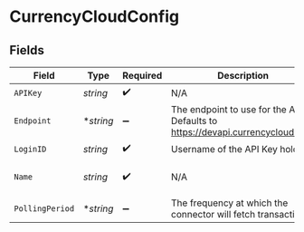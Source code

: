 # CurrencyCloudConfig


## Fields

| Field                                                                         | Type                                                                          | Required                                                                      | Description                                                                   | Example                                                                       |
| ----------------------------------------------------------------------------- | ----------------------------------------------------------------------------- | ----------------------------------------------------------------------------- | ----------------------------------------------------------------------------- | ----------------------------------------------------------------------------- |
| `APIKey`                                                                      | *string*                                                                      | :heavy_check_mark:                                                            | N/A                                                                           | XXX                                                                           |
| `Endpoint`                                                                    | **string*                                                                     | :heavy_minus_sign:                                                            | The endpoint to use for the API. Defaults to https://devapi.currencycloud.com | XXX                                                                           |
| `LoginID`                                                                     | *string*                                                                      | :heavy_check_mark:                                                            | Username of the API Key holder                                                | XXX                                                                           |
| `Name`                                                                        | *string*                                                                      | :heavy_check_mark:                                                            | N/A                                                                           | My CurrencyCloud Account                                                      |
| `PollingPeriod`                                                               | **string*                                                                     | :heavy_minus_sign:                                                            | The frequency at which the connector will fetch transactions                  | 60s                                                                           |